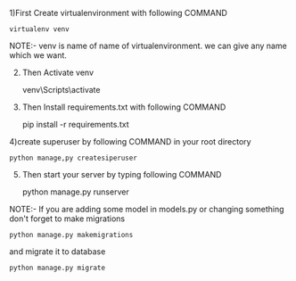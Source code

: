 
1)First  Create virtualenvironment with following COMMAND

    virtualenv venv

NOTE:- venv is name of name of virtualenvironment. we can give any name which we want.

2) Then Activate venv

    venv\Scripts\activate

3) Then Install requirements.txt with following COMMAND

    pip install -r requirements.txt


4)create superuser by following COMMAND in your root directory

    python manage,py createsiperuser

5) Then start your server by typing following COMMAND

    python manage.py runserver







NOTE:- If you are adding some model in models.py or changing something don't forget to make migrations 

    python manage.py makemigrations

and migrate it to database

    python manage.py migrate


